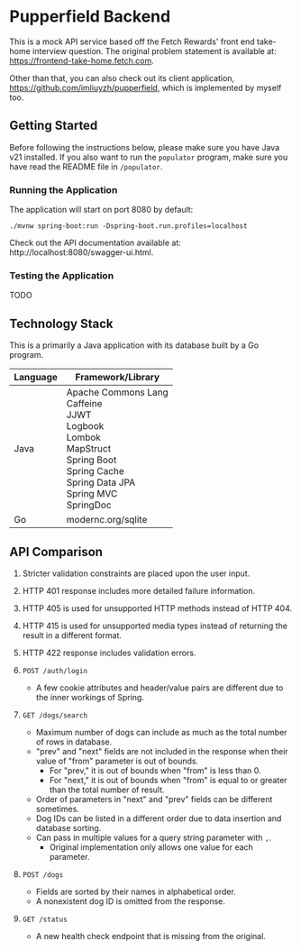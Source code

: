 # Pupperfield Backend

This is a mock API service based off the Fetch Rewards' front end take-home interview question.
The original problem statement is available at: https://frontend-take-home.fetch.com.

Other than that, you can also check out its client application, https://github.com/imliuyzh/pupperfield,
which is implemented by myself too.

## Getting Started

Before following the instructions below, please make sure you have Java v21 installed. If you
also want to run the `populator` program, make sure you have read the README file in `/populator`.

### Running the Application

The application will start on port 8080 by default:

```
./mvnw spring-boot:run -Dspring-boot.run.profiles=localhost
```

Check out the API documentation available at: http://localhost:8080/swagger-ui.html.

### Testing the Application

TODO

## Technology Stack

This is a primarily a Java application with its database built by a Go program.

| Language | Framework/Library                                                                                                                                                          |
|----------|----------------------------------------------------------------------------------------------------------------------------------------------------------------------------|
| Java     | Apache Commons Lang <br> Caffeine <br> JJWT <br> Logbook <br> Lombok <br> MapStruct <br> Spring Boot <br> Spring Cache <br> Spring Data JPA <br> Spring MVC <br> SpringDoc |
| Go       | modernc.org/sqlite                                                                                                                                                         |

## API Comparison

1. Stricter validation constraints are placed upon the user input. 
2. HTTP 401 response includes more detailed failure information.
3. HTTP 405 is used for unsupported HTTP methods instead of HTTP 404.
4. HTTP 415 is used for unsupported media types instead of returning the result in a different format.
5. HTTP 422 response includes validation errors.

6. `POST /auth/login`
   - A few cookie attributes and header/value pairs are different due to the inner workings of Spring.

7. `GET /dogs/search`
   - Maximum number of dogs can include as much as the total number of rows in database.
   - "prev" and "next" fields are not included in the response when their value of "from" parameter is out of bounds.
     - For "prev," it is out of bounds when "from" is less than 0.
     - For "next," it is out of bounds when "from" is equal to or greater than the total number of result.
   - Order of parameters in "next" and "prev" fields can be different sometimes.
   - Dog IDs can be listed in a different order due to data insertion and database sorting.
   - Can pass in multiple values for a query string parameter with `,`.
     - Original implementation only allows one value for each parameter. 

8. `POST /dogs`
   - Fields are sorted by their names in alphabetical order.
   - A nonexistent dog ID is omitted from the response.

9. `GET /status`
   - A new health check endpoint that is missing from the original.
